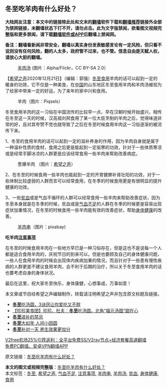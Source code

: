  <h2>冬至吃羊肉有什么好处？</h2> <p class="notice"><b>大陆网友注意：本文中的链接除此处和文末的<a href="https://github.com/bannedbook/fanqiang" >翻墙</a>软件下载和<a href="https://github.com/killgcd/justmysocks/blob/master/README.md">翻墙推荐</a>链接外全部为禁网链接，未翻墙状态下打不开，请勿点击。此为文字版禁闻，欲看图文视频完整版和更多禁闻，请下载<a href="https://github.com/bannedbook/fanqiang">翻墙软件或APP</a>后翻墙上禁闻网。</p><p>备注：翻墙看新闻非常安全，翻墙以真实身份发表敏感言论有一定风险，但只看不说则没有任何风险，翻的人太多，政府管不过来，也不管。信息自由是天赋人权，请放心大胆的翻墙。</b></p>  <div class="entry"> <figure><figcaption><a href="https://www.bannedbook.org/bnews/tag/%E7%BE%8A%E8%82%89%E6%B1%A4/" class="st_tag internal_tag" rel="tag" title="标签 羊肉汤 下的日志">羊肉汤</a> (图片：Alpha/Flickr，CC BY-SA 2.0）</figcaption></figure> <p>【<span class='wp_keywordlink_affiliate'><a href="https://www.soundofhope.org" title="希望之声" target="_blank">希望之声</a></span>2020年12月21日】（编辑：郭强）<a href="https://www.bannedbook.org/bnews/tag/%E5%86%AC%E8%87%B3/" class="st_tag internal_tag" rel="tag" title="标签 冬至 下的日志">冬至</a><a href="https://www.bannedbook.org/bnews/tag/%E9%A3%9F%E7%94%A8/" class="st_tag internal_tag" rel="tag" title="标签 食用 下的日志">食用</a>羊肉的话可以起到一定的暖身的功效，它不仅是一种美食，在<span class='wp_keywordlink_affiliate'><a href="https://www.bannedbook.org/" title="中国" target="_blank">中国</a></span>的山东地区冬至食用羊肉和羊肉汤被视为了给家中带来一定的好运，为了来年的家中兴和食用。</p> <figure><figcaption>羊肉（图片：Piqsels）</figcaption></figure> <p>冬至食用羊肉的这一习俗在中国流传的比较早一点，早在汉朝时候开始盛兴，相传在冬至这一天的时候，汉高祖刘邦食用了某一位大臣烹制的羊肉之后，觉得味道非常的好，且对其夸赞不觉也就导致了之后在冬至时候食用羊肉这一习俗逐渐的被流传下来。</p> <p>1、冬至的食用羊肉的话可以起到一定的滋补养身的作用，因为羊肉自身就是属于一种温补性质的食材，食用之后更是能起到一定驱寒的功效，针对于一些体质寒凉或是经常手脚冰凉的人群更是应该经常食用一些羊肉来帮助改善病症。</p>  <figure><figcaption>葱爆羊肉 （图片：<a href="https://www.bannedbook.org/bnews/tag/%e5%b8%8c%e6%9c%9b%e4%b9%8b%e5%a3%b0/" class="st_tag internal_tag" rel="tag" title="标签 希望之声 下的日志">希望之声</a>）</figcaption></figure> <p>2、在冬至的时候食用一些羊肉也能起到一定的开胃健脾补肾壮阳的功效，对于一些体制比较虚弱的人群而言可以经常食用，在冬季的时候食用更是有很明显的提升健康的功效。</p> <p>3、一些<a href="https://www.bannedbook.org/bnews/tag/%E8%B4%AB%E8%A1%80/" class="st_tag internal_tag" rel="tag" title="标签 贫血 下的日志">贫血</a>或是气血不循环的人群可以经常食用一些羊肉来帮助改善症状，因为冬至本身就是在冬季的时候，贫血或是<a href="https://www.bannedbook.org/bnews/tag/%e6%b0%94%e8%a1%80%e4%b8%8d%e8%b6%b3/" class="st_tag internal_tag" rel="tag" title="标签 气血不足 下的日志">气血不足</a>的人群在冬季的时候更是容易出现症状加重情况，在冬至的时候食用一些羊肉能有效的改善症状，帮助<a href="https://www.bannedbook.org/bnews/tag/%E8%BA%AB%E4%BD%93%E5%81%A5%E5%BA%B7/" class="st_tag internal_tag" rel="tag" title="标签 身体健康 下的日志">身体健康</a>的改善。</p> <figure><figcaption><a href="https://www.bannedbook.org/bnews/tag/%e7%be%8a%e8%82%89%e4%b8%b2/" class="st_tag internal_tag" rel="tag" title="标签 羊肉串 下的日志">羊肉串</a>（图片：pixabay)</figcaption></figure> <p><strong>吃羊肉<a href="https://www.bannedbook.org/bnews/tag/%E6%B3%A8%E6%84%8F%E4%BA%8B%E9%A1%B9/" class="st_tag internal_tag" rel="tag" title="标签 注意事项 下的日志">注意事项</a></strong></p>  <p>在冬至的时候食用羊肉在一些地方早已是一种习俗存在，但是这也不是说每一个人都是适合食用羊肉的，庆祝节日的到来可以，但是也要顾及自己的身体健康问题，一些人在食用羊肉的时候会出现体内疾病加重的情况，而且针对于一些患有慢性疾病的人群更是不建议食用羊肉，会不利于后期的治疗，所以关于冬至食用羊肉的话也要考虑自身的身体状况。</p> <p>最后在这里，祝大家冬至快乐，身体康健，心想事成，万事如意！</p> <p>本文章或节目经希望之声编辑制作，转载请注明希望之声并包含原文标题及链接。</p>  <ul class='op-related-articles' title='相关阅读'> <li><a href='https://www.bannedbook.org/bnews/comments/20201221/1452221.html' target='_blank'><b>冬至</b>吃汤圆，3诀窍让你爱吃又不胖</a></li> <li><a href='https://www.bannedbook.org/bnews/bannedvideo/20201221/1452128.html' target='_blank'>【珍珍美食团】珍珍、杜夫：<b>冬至</b>吃汤圆，北角“福元汤圆”甜在心</a></li> <li><a href='https://www.bannedbook.org/bnews/health/20201221/1452103.html' target='_blank'><b>冬至</b>进补的禁忌</a></li> <li><a href='https://www.bannedbook.org/bnews/funmedia/20201221/1452030.html' target='_blank'><b>冬至</b>大如年 人间小团圆</a></li> <li><a href='https://www.bannedbook.org/bnews/lifebaike/20201221/1452009.html' target='_blank'><b>冬至</b>补对一天 养生效果更加分</a></li> </ul> <p class="texttj"> <a href="https://www.bannedbook.org/forum23/topic22702.html" target="_blank">V2free机场25%引荐返利：全平台免费SS/V2ray节点+经济套餐高速翻墙</a><br/> <a href="https://github.com/bannedbook/fanqiang/wiki/%E7%A6%81%E9%97%BB%E7%BD%91%E5%AE%89%E5%8D%93%E7%BF%BB%E5%A2%99%E6%96%B0%E9%97%BBAPP" target="_blank">免费PC翻墙、安卓VPN翻墙APP</a></p><p>原文链接：<a class="src_link"  href="https://www.soundofhope.org/post/455509" target="_blank">冬至吃羊肉有什么好处？</a></p><a name='sharetosocial'></a>       <div><b>本文的图文或视频完整版</b>：<a href='https://www.bannedbook.org/bnews/comments/20201221/1452218.html'>冬至吃羊肉有什么好处？</a></div>  </div><!--END ENTRY--> <div class="postfooter"> <div>本文标签：<a href="https://www.bannedbook.org/bnews/tag/%E5%86%AC%E8%87%B3/" rel="tag">冬至</a>, <a href="https://www.bannedbook.org/bnews/tag/%e5%b8%8c%e6%9c%9b%e4%b9%8b%e5%a3%b0/" rel="tag">希望之声</a>, <a href="https://www.bannedbook.org/bnews/tag/%e6%b0%94%e8%a1%80%e4%b8%8d%e8%b6%b3/" rel="tag">气血不足</a>, <a href="https://www.bannedbook.org/bnews/tag/%E6%B3%A8%E6%84%8F%E4%BA%8B%E9%A1%B9/" rel="tag">注意事项</a>, <a href="https://www.bannedbook.org/bnews/tag/%e7%be%8a%e8%82%89%e4%b8%b2/" rel="tag">羊肉串</a>, <a href="https://www.bannedbook.org/bnews/tag/%E7%BE%8A%E8%82%89%E6%B1%A4/" rel="tag">羊肉汤</a>, <a href="https://www.bannedbook.org/bnews/tag/%E8%B4%AB%E8%A1%80/" rel="tag">贫血</a>, <a href="https://www.bannedbook.org/bnews/tag/%E8%BA%AB%E4%BD%93%E5%81%A5%E5%BA%B7/" rel="tag">身体健康</a>, <a href="https://www.bannedbook.org/bnews/tag/%E9%A3%9F%E7%94%A8/" rel="tag">食用</a></div>  </div><!--END POSTFOOTER--> 